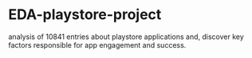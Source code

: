 # EDA-playstore-project
analysis of 10841 entries about playstore applications and, discover key factors responsible for app engagement and success.
